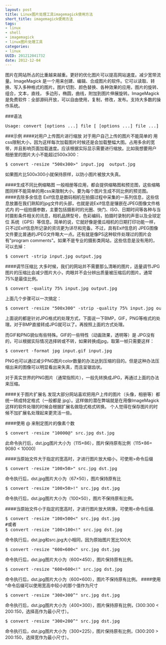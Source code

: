 ```yaml
---
layout: post
title: Linux图片处理工具imagemagick使用方法
short_title: imagemagick使用方法
tags: 
- linux
- shell
- imagemagick
- linux图片处理工具
categories:
- linux
UUID: 201212041732
date: 2012-12-04
---
```


图片在网站所占的比重越来越重。更好的优化图片可以提高网站速度。减少宽带流量。ImageMagick 是一个用来创建、编辑、合成图片的软件。它可以读取、转换、写入多种格式的图片。图片切割、颜色替换、各种效果的应用，图片的旋转、组合，文本，直线， 多边形，椭圆，曲线，附加到图片伸展旋转。ImageMagick是免费软件：全部源码开放，可以自由使用，复制，修改，发布。支持大多数的操作系统。

###语法
<pre id="bash">
Usage: convert [options ...] file [ [options ...] file ...] [options ...] file
</pre>

###示例
####对用户上传图片进行缩放
对于用户自己上传的图片不能简单的 用css限制大小，因为这样每次加载图片时候还是会加载整幅大图。占用多余的宽带，并且影响页面加载速度。应该根据实际显示需要进行缩放。比如我想要用户 相册里的图片大小不能超过500x300： 
<pre id="bash">
$ convert -resize "500x300>" input.jpg  output.jpg
</pre>
如果图片比500x300小就保持原样，以防小图片被放大失真。

####生成不同比例缩略图
一般相册等应用，都会提供缩略图和预览图，这些缩略图同样不能简单的用css来限制大小，要为每个图片生成不同比例的预览图。
####去除多余信息
Exif信息是数码相机在拍摄过程中采集的一系列信息，这些信息放置在我们熟知的jpg文件的头部，也就是说Exif信息是镶嵌在JPEG图像文件格式内 的一组拍摄参数，主要包括摄影时的光圈、快门、ISO、日期时间等各种与当时摄影条件相关的讯息，相机品牌型号，色彩编码，拍摄时录制的声音以及全球定位 系统（GPS）等信息。简单的说，它就好像是傻瓜相机的日期打印功能一样，只不过Exif信息所记录的资讯更为详尽和完备。不过，具有Exif信息的 JPEG图像文件要比普通的JPEG文件略大一点。还有就是像PS这种软件处理过的图片会有"program comments"。如果不是专业的摄影类网站，这些信息是没有用的，可以去掉：
<pre id="bash">
$ convert -strip input.jpg output.jpg
</pre>
####调节压缩比
大多时候，我们的网站并不需要那么清晰的图片，适量调节JPG图片的压缩比会减少图片大小，肉眼并不会分辨出质量被压缩后的图片。通常75%是最佳比例。
<pre id="bash">
$ convert -quality 75% input.jpg output.jpg
</pre>
上面几个步骤可以一次搞定：
<pre id="bash">
$ convert -resize "500x300" -strip -quality 75% input.jpg output.jpg
</pre>
上面说的都是针对JPG格式的处理方式，下面说一下BMP，GIF，PNG等格式的处理。对于BMP直接转成JPG就可以了。再按照上面的方式处理。

而GIF和PNG貌似有些特殊。GIF的一些特性（动画效果，透明等）是 JPG没有的，可以根据实际情况选择转或不转，如果转换成jpg，取第一帧只需要这样：
<pre id="bash">
$ convert -format jpg input.gif input.jpg
</pre>
PNG也可以通过减少PNG图片color数量的办法达到压缩的目的。但是这种办法压缩出来的图像可以明显看出来失真，而且呈锯齿状。

对于真实世界的PNG图片（通常指照片），一般先转换成JPG，再通过上面的办法来压缩。

####关于图片扩展名
发现大部分网站喜欢把用户上传的图片（头像，相册等）都统一转成特定格式（一般都是 jpg）。这样做的潜在弊端就是在用像ImageMagick这样的软件处理的时候会根据扩展名做隐式格式转换。
个人觉得在保存图片的时候不加扩展名处理起来更灵活一些。

####使用 @ 来制定图片的像素个数
<pre id="bash">
$ convert -resize "10000@" src.jpg dst.jpg
</pre>
此命令执行后，dst.jpg图片大小为（115×86），图片保持原有比例（115×86= 9080 < 10000)

####当原始文件大于指定的宽高时，才进行图片放大缩小，可使用>命令后缀
<pre id="bash">
$ convert -resize "100×50&gt;" src.jpg dst.jpg
</pre>
命令执行后，dst.jpg图片大小为（67×50），图片保持原有比
<pre id="bash">
$ convert -resize "100×50&gt;!" src.jpg dst.jpg
</pre>
命令执行后，dst.jpg图片大小为（100×50），图片不保持原有比例。

####当原始文件小于指定的宽高时，才进行图片放大转换，可使用<命令后缀.
<pre id="bash">
$ convert -resize "100×500&lt;" src.jpg dst.jpg 
#或者
$ convert -resize "100×100&lt;!" src.jpg dst.jpg
</pre>
命令执行后，dst.jpg和src.jpg大小相同，因为原始图片宽比100大
<pre id="bash">
$ convert -resize "600×600<" src.jpg dst.jpg
</pre>
命令执行后，dst.jpg图片大小为（600×450），图片保持原有比例。
<pre id="bash">
$ convert -resize "600×600&lt;!" src.jpg dst.jpg
</pre>
命令执行后，dst.jpg图片大小为（600×600），图片不保持原有比例。
####使用^命令后缀可以使用宽高中较小的那个值作为尺寸
<pre id="bash">
$ convert -resize "300×300^" src.jpg dst.jpg
</pre>
命令执行后，dst.jpg图片大小为（400×300），图片保持原有比例，(300:300 < 200:150，选择高作为最小尺寸）。
<pre id="bash">
$ convert -resize "300×200^" src.jpg dst.jpg
</pre>
命令执行后，dst.jpg图片大小为（300×225），图片保持原有比例，(300:200 > 200:150，选择宽作为最小尺寸）。
